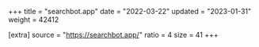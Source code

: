 +++
title = "searchbot.app"
date = "2022-03-22"
updated = "2023-01-31"
weight = 42412

[extra]
source = "https://searchbot.app/"
ratio = 4
size = 41
+++
